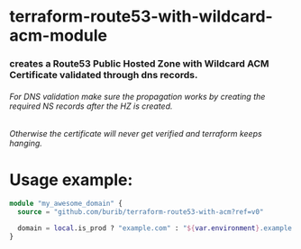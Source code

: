 # terraform-route53-with-wildcard-acm-module

### creates a Route53 Public Hosted Zone with Wildcard ACM Certificate validated through dns records. 
###### For DNS validation make sure the propagation works by creating the required NS records after the HZ is created. 
###### Otherwise the certificate will never get verified and terraform keeps hanging.  


# Usage example:
```terraform
module "my_awesome_domain" {
  source = "github.com/burib/terraform-route53-with-acm?ref=v0"

  domain = local.is_prod ? "example.com" : "${var.environment}.example.com"
}
```

